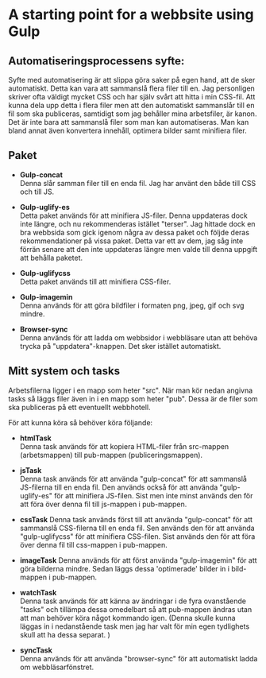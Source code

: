 # A starting point for a webbsite using Gulp

## Automatiseringsprocessens syfte:
Syfte med automatisering är att slippa göra saker på egen hand, att de sker automatiskt. Detta kan vara att sammanslå flera filer till en. Jag personligen skriver ofta väldigt mycket CSS och har själv svårt att hitta i min CSS-fil. Att kunna dela upp detta i flera filer men att den automatiskt sammanslår till en fil som ska publiceras, samtidigt som jag behåller mina arbetsfiler, är kanon. Det är inte bara att sammanslå filer som man kan automatiseras. Man kan bland annat även konvertera innehåll, optimera bilder samt minifiera filer. 

## Paket
* **Gulp-concat**  
Denna slår samman filer till en enda fil. Jag har använt den både till CSS och till JS. 

* **Gulp-uglify-es**  
Detta paket används för att minifiera JS-filer. Denna uppdateras dock inte längre, och nu rekommenderas istället "terser". Jag hittade dock en bra webbsida som gick igenom några av dessa paket och följde deras rekommendationer på vissa paket. Detta var ett av dem, jag såg inte förrän senare att den inte uppdateras längre men valde till denna uppgift att behålla paketet. 

* **Gulp-uglifycss**  
Detta paket används till att minifiera CSS-filer. 

* **Gulp-imagemin**  
Denna används för att göra bildfiler i formaten png, jpeg, gif och svg mindre. 

* **Browser-sync**  
Denna används för att ladda om webbsidor i webbläsare utan att behöva trycka på "uppdatera"-knappen. Det sker istället automatiskt. 

## Mitt system och tasks
Arbetsfilerna ligger i en mapp som heter "src". När man kör nedan angivna tasks så läggs filer även in i en mapp som heter "pub". Dessa är de filer som ska publiceras på ett eventuellt webbhotell. 

För att kunna köra så behöver köra följande: 

* **htmlTask**  
Denna task används för att kopiera HTML-filer från src-mappen (arbetsmappen) till pub-mappen (publiceringsmappen). 

* **jsTask**  
Denna task används för att använda "gulp-concat" för att sammanslå JS-filerna till en enda fil. Den används också för att använda "gulp-uglify-es" för att minifiera JS-filen. Sist men inte minst används den för att föra över denna fil till js-mappen i pub-mappen. 

* **cssTask**
Denna task används först till att använda "gulp-concat" för att sammanslå CSS-filerna till en enda fil. Sen  används den för att använda "gulp-uglifycss" för att minifiera CSS-filen. Sist används den för att föra över denna fil till css-mappen i pub-mappen.

* **imageTask**
Denna används för att först använda "gulp-imagemin" för att göra bilderna mindre. Sedan läggs dessa 'optimerade' bilder in i bild-mappen i pub-mappen. 

* **watchTask**  
Denna task används för att känna av ändringar i de fyra ovanstående "tasks" och tillämpa dessa omedelbart så att pub-mappen ändras utan att man behöver köra något kommando igen. (Denna skulle kunna läggas in i nedanstående task men jag har valt för min egen tydlighets skull att ha dessa separat. )

* **syncTask**  
Denna används för att använda "browser-sync" för att automatiskt ladda om webbläsarfönstret. 

